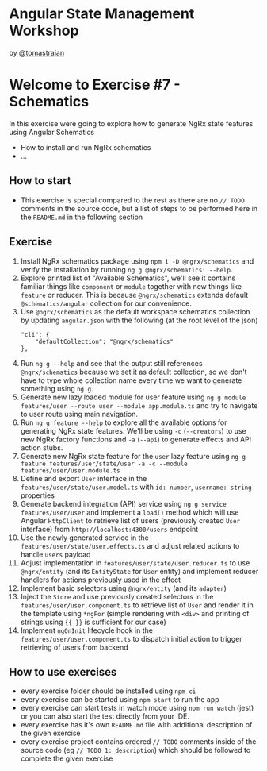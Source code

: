 # Angular State Management Workshop

by [@tomastrajan](https://twitter.com/tomastrajan)

# Welcome to Exercise #7 - Schematics

In this exercise were going to explore how to generate NgRx state features using Angular Schematics

- How to install and run NgRx schematics
- ...


## How to start

- This exercise is special compared to the rest as there are no `// TODO` comments in the source code,
  but a list of steps to be performed here in the `README.md` in the following section

## Exercise 

1. Install NgRx schematics package using `npm i -D @ngrx/schematics` and verify the installation by running `ng g @ngrx/schematics: --help`.
2. Explore printed list of "Available Schematics", we'll see it contains 
   familiar things like `component` or `module` together with new things like `feature` or reducer. 
   This is because `@ngrx/schematics` extends default `@schematics/angular` collection for our convenience.
3. Use `@ngrx/schematics` as the default workspace schematics collection by updating `angular.json` with the following (at the root level of the json)
    ```
    "cli": {
        "defaultCollection": "@ngrx/schematics"
    },
    ```
4. Run `ng g --help` and see that the output still references `@ngrx/schematics` because we set it as default collection,
   so we don't have to type whole collection name every time we want to generate something using `ng g`.
5. Generate new lazy loaded module for user feature using `ng g module features/user --route user --module app.module.ts` 
   and try to navigate to user route using main navigation.
6. Run `ng g feature --help` to explore all the available options for generating NgRx state features. We'll be using
   `-c` (`--creators`) to use new NgRx factory functions and `-a` (`--api`) to generate effects and API action stubs.
7. Generate new NgRx state feature for the `user` lazy feature using `ng g feature features/user/state/user -a -c --module features/user/user.module.ts`
8. Define and export `User` interface in the `features/user/state/user.model.ts` with `id: number`, `username: string` properties
9. Generate backend integration (API) service using `ng g service features/user/user` and implement a `load()` method 
   which will use Angular `HttpClient` to retrieve list of users (previously created `User` interface) from `http://localhost:4300/users` endpoint
10. Use the newly generated service in the `features/user/state/user.effects.ts` and adjust related actions to handle `users` payload
11. Adjust implementation in `features/user/state/user.reducer.ts` to use `@ngrx/entity` (and its `EntityState` for `User` entity) and implement 
    reducer handlers for actions previously used in the effect
12. Implement basic selectors using `@ngrx/entity` (and its `adapter`)
13. Inject the `Store` and use previously created selectors in the  `features/user/user.component.ts` to retrieve list of `User` 
    and render it in the template using `*ngFor` (simple rendering with `<div>` and printing of strings using `{{ }}` is sufficient for our case)
14. Implement `ngOnInit` lifecycle hook in the `features/user/user.component.ts` to dispatch initial action to trigger retrieving of users from backend

     
   
## How to use exercises

- every exercise folder should be installed using `npm ci`
- every exercise can be started using `npm start` to run the app
- every exercise can start tests in watch mode using `npm run watch` (jest) or you can also start the test directly from your IDE.
- every exercise has it's own `README.md` file with additional description of the given exercise
- every exercise project contains ordered `// TODO` comments inside of the source code (eg `// TODO 1: description`) which should be followed to complete the given exercise
